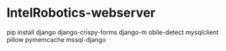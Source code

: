 # IntelRobotics-webserver

pip install django django-crispy-forms django-m
obile-detect mysqlclient pillow pymemcache mssql-django